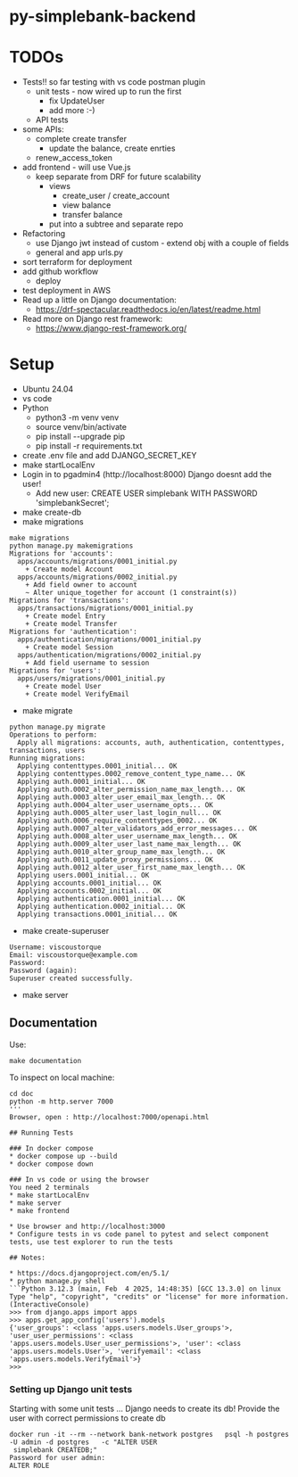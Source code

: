 # py-simplebank-backend

# TODOs
* Tests!! so far testing with vs code postman plugin
  * unit tests - now wired up to run the first
    * fix UpdateUser
    * add more :-)
  * API tests
* some APIs:
  * complete create transfer
    * update the balance, create enrties
  * renew_access_token
* add frontend - will use Vue.js
  * keep separate from DRF for future scalability
    * views
      * create_user / create_account
      * view balance
      * transfer balance
    * put into a subtree and separate repo
* Refactoring
  * use Django jwt instead of custom - extend obj with a couple of fields
  * general and app urls.py
* sort terraform for deployment
* add github workflow
  * deploy
* test deployment in AWS
* Read up a little on Django documentation:
  * https://drf-spectacular.readthedocs.io/en/latest/readme.html
* Read more on Django rest framework:
  * https://www.django-rest-framework.org/

# Setup

* Ubuntu 24.04
* vs code
* Python
    * python3 -m venv venv
    * source venv/bin/activate
    * pip install --upgrade pip
    * pip install -r requirements.txt
* create .env file and add DJANGO_SECRET_KEY
* make startLocalEnv
* Login in to pgadmin4 (http://localhost:8000) Django doesnt add the user!
    * Add new user: CREATE USER simplebank WITH PASSWORD 'simplebankSecret';
* make create-db
* make migrations
```
make migrations
python manage.py makemigrations
Migrations for 'accounts':
  apps/accounts/migrations/0001_initial.py
    + Create model Account
  apps/accounts/migrations/0002_initial.py
    + Add field owner to account
    ~ Alter unique_together for account (1 constraint(s))
Migrations for 'transactions':
  apps/transactions/migrations/0001_initial.py
    + Create model Entry
    + Create model Transfer
Migrations for 'authentication':
  apps/authentication/migrations/0001_initial.py
    + Create model Session
  apps/authentication/migrations/0002_initial.py
    + Add field username to session
Migrations for 'users':
  apps/users/migrations/0001_initial.py
    + Create model User
    + Create model VerifyEmail
```
* make migrate
```
python manage.py migrate
Operations to perform:
  Apply all migrations: accounts, auth, authentication, contenttypes, transactions, users
Running migrations:
  Applying contenttypes.0001_initial... OK
  Applying contenttypes.0002_remove_content_type_name... OK
  Applying auth.0001_initial... OK
  Applying auth.0002_alter_permission_name_max_length... OK
  Applying auth.0003_alter_user_email_max_length... OK
  Applying auth.0004_alter_user_username_opts... OK
  Applying auth.0005_alter_user_last_login_null... OK
  Applying auth.0006_require_contenttypes_0002... OK
  Applying auth.0007_alter_validators_add_error_messages... OK
  Applying auth.0008_alter_user_username_max_length... OK
  Applying auth.0009_alter_user_last_name_max_length... OK
  Applying auth.0010_alter_group_name_max_length... OK
  Applying auth.0011_update_proxy_permissions... OK
  Applying auth.0012_alter_user_first_name_max_length... OK
  Applying users.0001_initial... OK
  Applying accounts.0001_initial... OK
  Applying accounts.0002_initial... OK
  Applying authentication.0001_initial... OK
  Applying authentication.0002_initial... OK
  Applying transactions.0001_initial... OK
  ```
  * make create-superuser
```
Username: viscoustorque
Email: viscoustorque@example.com
Password: 
Password (again): 
Superuser created successfully.
```
* make server

## Documentation
Use:
```
make documentation
```
To inspect on local machine:
```
cd doc
python -m http.server 7000
'''
Browser, open : http://localhost:7000/openapi.html

## Running Tests

### In docker compose
* docker compose up --build
* docker compose down

### In vs code or using the browser
You need 2 terminals
* make startLocalEnv
* make server
* make frontend 

* Use browser and http://localhost:3000
* Configure tests in vs code panel to pytest and select component tests, use test explorer to run the tests

## Notes:

* https://docs.djangoproject.com/en/5.1/
* python manage.py shell
```Python 3.12.3 (main, Feb  4 2025, 14:48:35) [GCC 13.3.0] on linux
Type "help", "copyright", "credits" or "license" for more information.
(InteractiveConsole)
>>> from django.apps import apps
>>> apps.get_app_config('users').models
{'user_groups': <class 'apps.users.models.User_groups'>, 'user_user_permissions': <class 'apps.users.models.User_user_permissions'>, 'user': <class 'apps.users.models.User'>, 'verifyemail': <class 'apps.users.models.VerifyEmail'>}
>>> 
```

### Setting up Django unit tests
Starting with some unit tests ... Django needs to create its db!
Provide the user with correct permissions to create db
```
docker run -it --rm --network bank-network postgres   psql -h postgres -U admin -d postgres   -c "ALTER USER
 simplebank CREATEDB;"
Password for user admin: 
ALTER ROLE
```
